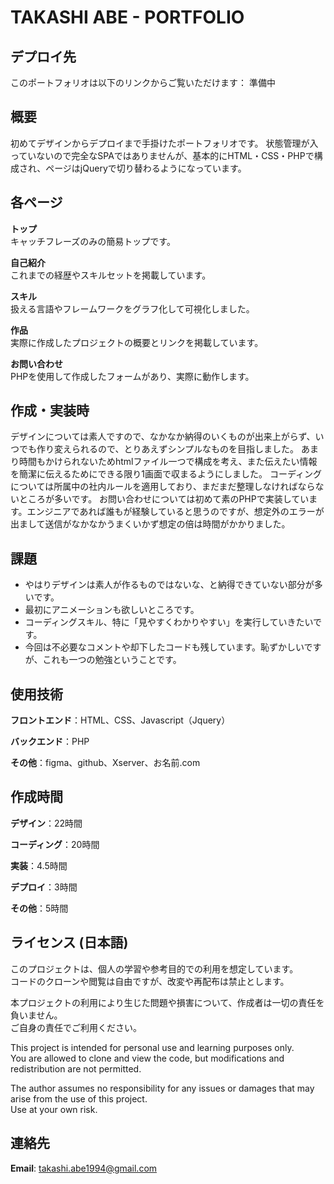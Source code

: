 # TAKASHI ABE - PORTFOLIO

## デプロイ先
このポートフォリオは以下のリンクからご覧いただけます：  準備中

## 概要
初めてデザインからデプロイまで手掛けたポートフォリオです。
状態管理が入っていないので完全なSPAではありませんが、基本的にHTML・CSS・PHPで構成され、ページはjQueryで切り替わるようになっています。

## 各ページ
**トップ**  
キャッチフレーズのみの簡易トップです。

**自己紹介**  
これまでの経歴やスキルセットを掲載しています。

**スキル**  
扱える言語やフレームワークをグラフ化して可視化しました。

**作品**  
実際に作成したプロジェクトの概要とリンクを掲載しています。

**お問い合わせ**  
PHPを使用して作成したフォームがあり、実際に動作します。

## 作成・実装時
デザインについては素人ですので、なかなか納得のいくものが出来上がらず、いつでも作り変えられるので、とりあえずシンプルなものを目指しました。
あまり時間もかけられないためhtmlファイル一つで構成を考え、また伝えたい情報を簡潔に伝えるためにできる限り1画面で収まるようにしました。
コーディングについては所属中の社内ルールを適用しており、まだまだ整理しなければならないところが多いです。
お問い合わせについては初めて素のPHPで実装しています。エンジニアであれば誰もが経験していると思うのですが、想定外のエラーが出まして送信がなかなかうまくいかず想定の倍は時間がかかりました。

## 課題
- やはりデザインは素人が作るものではないな、と納得できていない部分が多いです。
- 最初にアニメーションも欲しいところです。
- コーディングスキル、特に「見やすくわかりやすい」を実行していきたいです。
- 今回は不必要なコメントや却下したコードも残しています。恥ずかしいですが、これも一つの勉強ということです。

## 使用技術
**フロントエンド**：HTML、CSS、Javascript（Jquery）

**バックエンド**：PHP

**その他**：figma、github、Xserver、お名前.com

## 作成時間
**デザイン**：22時間

**コーディング**：20時間

**実装**：4.5時間

**デプロイ**：3時間

**その他**：5時間

## ライセンス (日本語)
このプロジェクトは、個人の学習や参考目的での利用を想定しています。  
コードのクローンや閲覧は自由ですが、改変や再配布は禁止とします。  

本プロジェクトの利用により生じた問題や損害について、作成者は一切の責任を負いません。  
ご自身の責任でご利用ください。

This project is intended for personal use and learning purposes only.  
You are allowed to clone and view the code, but modifications and redistribution are not permitted.  

The author assumes no responsibility for any issues or damages that may arise from the use of this project.  
Use at your own risk.

## 連絡先
**Email**: takashi.abe1994@gmail.com
